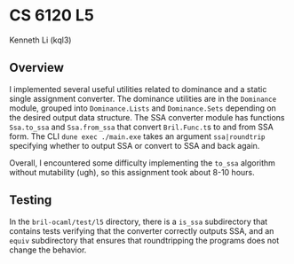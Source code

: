 # CS 6120 L5

Kenneth Li (kql3)

## Overview

I implemented several useful utilities related to dominance and a static single assignment converter. The dominance utilities are in the `Dominance` module, grouped into `Dominance.Lists` and `Dominance.Sets` depending on the desired output data structure. The SSA converter module has functions `Ssa.to_ssa` and `Ssa.from_ssa` that convert `Bril.Func.t`s to and from SSA form. The CLI `dune exec ./main.exe` takes an argument `ssa|roundtrip` specifying whether to output SSA or convert to SSA and back again.

Overall, I encountered some difficulty implementing the `to_ssa` algorithm without mutability (ugh), so this assignment took about 8-10 hours.

## Testing

In the `bril-ocaml/test/l5` directory, there is a `is_ssa` subdirectory that contains tests verifying that the converter correctly outputs SSA, and an `equiv` subdirectory that ensures that roundtripping the programs does not change the behavior.
